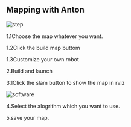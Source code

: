 ## Mapping with Anton
![step](https://user-images.githubusercontent.com/89811597/163664123-9c416c50-7d13-4e54-8a81-b541abd0b838.png)

1.1Choose the map whatever you want.

1.2Click the build map buttom

1.3Customize your own robot

2.Build and launch

3.1Click the slam button to show the map in rviz

![software](https://user-images.githubusercontent.com/89811597/163663668-8ad0682e-e2a1-45fd-abc8-b4f4ea6cea42.png)

4.Select the alogrithm which you want to use.

5.save your map.
